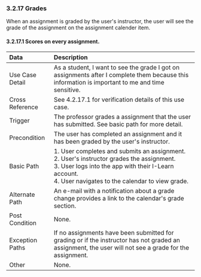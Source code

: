 ### 3.2.17 Grades

When an assignment is graded by the user's instructor, the user will see the grade of the assignment on the assignment calender item.

#### 3.2.17.1  Scores on every assignment.
| Data          | Description |
|:--------------|:-----------------|
|Use Case Detail| As a student, I want to see the grade I got on assignments after I complete them because this information is important to me and time sensitive. |
|Cross Reference | See 4.2.17.1 for verification details of this use case.| 
|Trigger        | The professor grades a assignment that the user has submitted. See basic path for more detail.|
|Precondition   | The user has completed an assignment and it has been graded by the user's instructor.|                       
|Basic Path	| 1. User completes and submits an assignment.<br/> 2. User's instructor grades the assignment.<br/> 3. User logs into the app with their I-Learn account.<br/> 4. User navigates to the calendar to view grade.<br/> |
|Alternate Path	| An e-mail with a notification about a grade change provides a link to the calendar's grade section.|			
|Post Condition | None.|
|Exception Paths| If no assignments have been submitted for grading or if the instructor has not graded an assignment, the user will not see a grade for the assignment.|
|Other		| None. |

